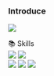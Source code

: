 ### Introduce

<img src="https://capsule-render.vercel.app/api?type=wave&color=auto&height=300&section=header&text=Introduce&fontSize=90" />

📚 Skills 
<br/><img src="https://img.shields.io/badge/Unity-3776AB?style=for-the-badge&logo=Unity&logoColor=white"> <img src="https://img.shields.io/badge/C Sharp-239128?style=for-the-badge&logo=C Sharp&logoColor=white">
<br/><img src="https://img.shields.io/badge/Microsoft Word-2B579A?style=for-the-badge&logo=Microsoft Word&logoColor=white"> <img src="https://img.shields.io/badge/Microsoft Excel-217346?style=for-the-badge&logo=Microsoft Excel&logoColor=white"> <img src="https://img.shields.io/badge/Microsoft PowerPoint-B7472A?style=for-the-badge&logo=Microsoft PowerPoint&logoColor=white"> 

<!--
**dhkim-dong/dhkim-dong** is a ✨ _special_ ✨ repository because its `README.md` (this file) appears on your GitHub profile.


